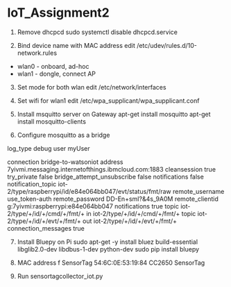 # IoT_Assignment2

1. Remove dhcpcd
sudo systemctl disable dhcpcd.service

2. Bind device name with MAC address
edit /etc/udev/rules.d/10-network.rules
* wlan0 - onboard, ad-hoc
* wlan1 - dongle, connect AP

3. Set mode for both wlan
edit /etc/network/interfaces

4. Set wifi for wlan1
edit /etc/wpa_supplicant/wpa_supplicant.conf

5. Install msquitto server on Gateway
apt-get install mosquitto
apt-get install mosquitto-clients

6. Configure mosquitto as a bridge

log_type debug
user myUser

connection bridge-to-watsoniot
address 7yivmi.messaging.internetofthings.ibmcloud.com:1883
cleansession true
try_private false
bridge_attempt_unsubscribe false
notifications false
notification_topic iot-2/type/raspberrypi/id/e84e064bb047/evt/status/fmt/raw
remote_username use_token-auth
remote_password DD-En+smI?&4s_9A0M
remote_clientid g:7yivmi:raspberrypi:e84e064bb047
notifications true
topic iot-2/type/+/id/+/cmd/+/fmt/+ in  iot-2/type/+/id/+/cmd/+/fmt/+
topic iot-2/type/+/id/+/evt/+/fmt/+ out iot-2/type/+/id/+/evt/+/fmt/+
connection_messages true

7. Install Bluepy on Pi
sudo apt-get -y install bluez build-essential libglib2.0-dev libdbus-1-dev python-dev
sudo pip install bluepy

8. MAC address f SensorTag
54:6C:0E:53:19:84 CC2650 SensorTag

9. Run sensortagcollector_iot.py


